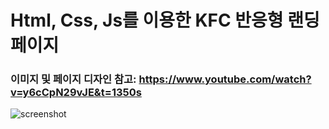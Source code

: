 # Html, Css, Js를 이용한 KFC 반응형 랜딩페이지

### 이미지 및 페이지 디자인 참고: https://www.youtube.com/watch?v=y6cCpN29vJE&t=1350s

![screenshot]()
